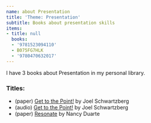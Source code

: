 ```yaml
---
name: about Presentation
title: 'Theme: Presentation'
subtitle: Books about presentation skills
items:
- title: null
  books:
  - '9781523094110'
  - B075FG7HLK
  - '9780470632017'
---
```

I have 3 books about Presentation in my personal library.

### Titles:
- (paper) [Get to the Point!](/books/info/9781523094110) by Joel Schwartzberg
- (audio) [Get to the Point!](/books/info/B075FG7HLK) by Joel Schwartzberg
- (paper) [Resonate](/books/info/9780470632017) by Nancy Duarte
